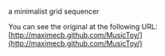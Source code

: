 a minimalist grid sequencer

You can see the original at the following URL:
[http://maximecb.github.com/MusicToy/](http://maximecb.github.com/MusicToy/)